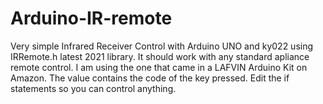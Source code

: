 # Arduino-IR-remote
Very simple Infrared Receiver Control with Arduino UNO and ky022 using IRRemote.h latest 2021 library.
It should work with any standard apliance remote control. I am using the one that came in a LAFVIN Arduino Kit on Amazon.
The value contains the code of the key pressed. Edit the if statements so you can control anything.

